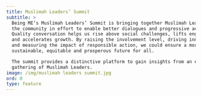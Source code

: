 ```yaml
---
title: Muslimah Leaders’ Summit
subtitle: >
  Being ME’s Muslimah Leaders’ Summit is bringing together Muslimah Leaders from
  the community in effort to enable better dialogues and progressive action.
  Quality conversation helps us rise above social challenges, lifts engagement
  and accelerates growth. By raising the involvement level, driving innovation
  and measuring the impact of responsible action, we could ensure a more
  sustainable, equitable and prosperous future for all.

  The summit provides a distinctive platform to gain insights from an exclusive
  gathering of Muslimah Leaders.
image: /img/muslimah leaders summit.jpg
ord: 0
type: feature
---
```


